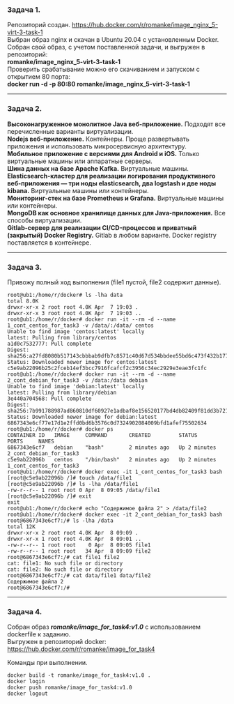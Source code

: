 ### Задача 1.
Репозиторий создан.   https://hub.docker.com/r/romanke/image_nginx_5-virt-3-task-1  
Выбран образ nginx и скачан в Ubuntu 20.04 с установленным Docker. 
Собран свой образ, с учетом поставленной задачи, и выгружен в репозиторий:  
**romanke/image_nginx_5-virt-3-task-1**  
Проверить срабатывание можно его скачиванием и запуском с открытием 80 порта:  
**docker run -d -p 80:80 romanke/image_nginx_5-virt-3-task-1** 

---
### Задача 2. 

**Высоконагруженное монолитное Java веб-приложение.** Подходят все перечисленные варианты виртуализации.  
**Nodejs веб-приложение.**  Контейнеры. Проще развертывать приложения и использовать микросервисную архитектуру.  
**Мобильное приложение c версиями для Android и iOS.**  Только виртуальные машины или аппаратные серверы.  
**Шина данных на базе Apache Kafka.**  Виртуальные машины.  
**Elasticsearch-кластер для реализации логирования продуктивного веб-приложения — три ноды elasticsearch, два logstash и две ноды kibana.** Виртуальные машины или контейнеры.  
**Мониторинг-стек на базе Prometheus и Grafana.** Виртуальные машины или контейнеры.  
**MongoDB как основное хранилище данных для Java-приложения.** Все способы виртуализации.  
**Gitlab-сервер для реализации CI/CD-процессов и приватный (закрытый) Docker Registry.**   Gitlab в любом варианте. Docker registry поставляется в контейнере.  

---
### Задача 3. 
Привожу полный ход выполнения (file1 пустой, file2 содержит данные).
```
root@ub1:/home/r/docker# ls -lha data
total 8.0K
drwxr-xr-x 2 root root 4.0K Apr  7 19:03 .
drwxr-xr-x 3 root root 4.0K Apr  7 19:03 ..
root@ub1:/home/r/docker# docker run -it --rm -d --name 1_cont_centos_for_task3 -v /data/:/data/ centos
Unable to find image 'centos:latest' locally
latest: Pulling from library/centos
a1d0c7532777: Pull complete
Digest: sha256:a27fd8080b517143cbbbab9dfb7c8571c40d67d534bbdee55bd6c473f432b177
Status: Downloaded newer image for centos:latest
c5e9ab22096b25c2fceb14ef3bcc7916fcafcf2c3956c34ec2929e3eae3fc1fc
root@ub1:/home/r/docker# docker run -it --rm -d --name 2_cont_debian_for_task3 -v /data:/data debian
Unable to find image 'debian:latest' locally
latest: Pulling from library/debian
3e440a704568: Pull complete
Digest: sha256:7b991788987ad860810df60927e1adbaf8e156520177bd4db82409f81dd3b721
Status: Downloaded newer image for debian:latest
6867343e6cf77e17d1e2ffd0bd6b3576c0d7324902084009bfd1afef75502634
root@ub1:/home/r/docker# docker ps
CONTAINER ID   IMAGE     COMMAND       CREATED         STATUS         PORTS     NAMES
6867343e6cf7   debian    "bash"        2 minutes ago   Up 2 minutes             2_cont_debian_for_task3
c5e9ab22096b   centos    "/bin/bash"   2 minutes ago   Up 2 minutes             1_cont_centos_for_task3
root@ub1:/home/r/docker# docker exec -it 1_cont_centos_for_task3 bash
[root@c5e9ab22096b /]# touch /data/file1
[root@c5e9ab22096b /]# ls -lha /data/file1
-rw-r--r-- 1 root root 0 Apr  8 09:05 /data/file1
[root@c5e9ab22096b /]# exit
exit
root@ub1:/home/r/docker# echo "Содержимое файла 2" > /data/file2
root@ub1:/home/r/docker# docker exec -it 2_cont_debian_for_task3 bash
root@6867343e6cf7:/# ls -lha /data
total 12K
drwxr-xr-x 2 root root 4.0K Apr  8 09:09 .
drwxr-xr-x 1 root root 4.0K Apr  8 09:01 ..
-rw-r--r-- 1 root root    0 Apr  8 09:05 file1
-rw-r--r-- 1 root root   34 Apr  8 09:09 file2
root@6867343e6cf7:/# cat file1 file2
cat: file1: No such file or directory
cat: file2: No such file or directory
root@6867343e6cf7:/# cat data/file1 data/file2
Содержимое файла 2
root@6867343e6cf7:/#
```
---
### Задача 4. 

Собран образ ***romanke/image_for_task4:v1.0*** с использованием dockerfile к заданию.  
Выгружен в репозиторий docker:   https://hub.docker.com/r/romanke/image_for_task4 

Команды при выполнении.
```
docker build -t romanke/image_for_task4:v1.0 .
docker login
docker push romanke/image_for_task4:v1.0
docker logout
```
